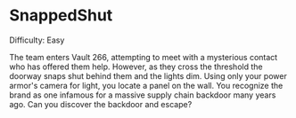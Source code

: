 # SnappedShut

Difficulty: Easy

The team enters Vault 266, attempting to meet with a mysterious contact who has offered them help. However, as they cross the threshold the doorway snaps shut behind them and the lights dim. Using only your power armor's camera for light, you locate a panel on the wall. You recognize the brand as one infamous for a massive supply chain backdoor many years ago. Can you discover the backdoor and escape?